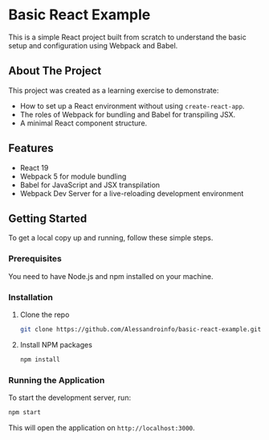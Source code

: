 # Basic React Example

This is a simple React project built from scratch to understand the basic setup and configuration using Webpack and Babel.

## About The Project

This project was created as a learning exercise to demonstrate:
- How to set up a React environment without using `create-react-app`.
- The roles of Webpack for bundling and Babel for transpiling JSX.
- A minimal React component structure.

## Features

- React 19
- Webpack 5 for module bundling
- Babel for JavaScript and JSX transpilation
- Webpack Dev Server for a live-reloading development environment

## Getting Started

To get a local copy up and running, follow these simple steps.

### Prerequisites

You need to have Node.js and npm installed on your machine.

### Installation

1. Clone the repo
   ```sh
   git clone https://github.com/Alessandroinfo/basic-react-example.git
   ```
2. Install NPM packages
   ```sh
   npm install
   ```

### Running the Application

To start the development server, run:
```sh
npm start
```
This will open the application on `http://localhost:3000`.
